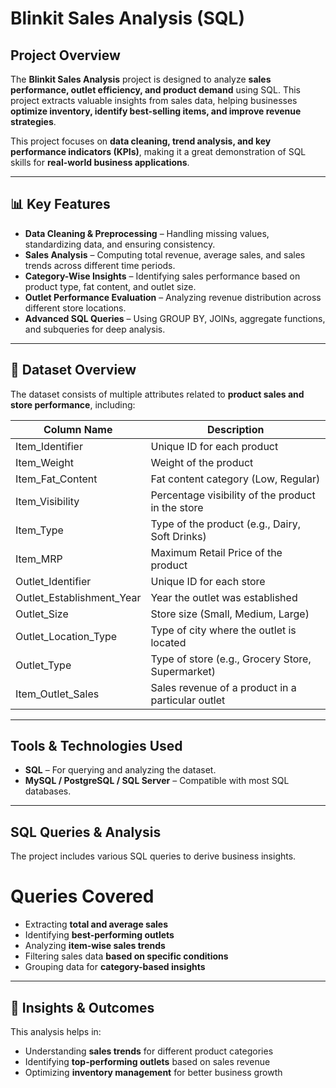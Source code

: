 #  Blinkit Sales Analysis (SQL)

##  Project Overview  
The **Blinkit Sales Analysis** project is designed to analyze **sales performance, outlet efficiency, and product demand** using SQL. 
This project extracts valuable insights from sales data, helping businesses **optimize inventory, identify best-selling items, and improve revenue strategies**.  

This project focuses on **data cleaning, trend analysis, and key performance indicators (KPIs)**, making it a great demonstration of SQL skills for 
**real-world business applications**.

---

## 📊 Key Features  

-  **Data Cleaning & Preprocessing** – Handling missing values, standardizing data, and ensuring consistency.  
-  **Sales Analysis** – Computing total revenue, average sales, and sales trends across different time periods.  
-  **Category-Wise Insights** – Identifying sales performance based on product type, fat content, and outlet size.  
-  **Outlet Performance Evaluation** – Analyzing revenue distribution across different store locations.  
-  **Advanced SQL Queries** – Using GROUP BY, JOINs, aggregate functions, and subqueries for deep analysis.  

---

## 📂 Dataset Overview  

The dataset consists of multiple attributes related to **product sales and store performance**, including:  

| Column Name         | Description                                         |
|---------------------|-----------------------------------------------------|
| Item_Identifier     | Unique ID for each product                         |
| Item_Weight        | Weight of the product                               |
| Item_Fat_Content   | Fat content category (Low, Regular)                 |
| Item_Visibility    | Percentage visibility of the product in the store   |
| Item_Type          | Type of the product (e.g., Dairy, Soft Drinks)      |
| Item_MRP           | Maximum Retail Price of the product                 |
| Outlet_Identifier  | Unique ID for each store                            |
| Outlet_Establishment_Year | Year the outlet was established              |
| Outlet_Size        | Store size (Small, Medium, Large)                    |
| Outlet_Location_Type | Type of city where the outlet is located          |
| Outlet_Type        | Type of store (e.g., Grocery Store, Supermarket)    |
| Item_Outlet_Sales  | Sales revenue of a product in a particular outlet   |

---

##  Tools & Technologies Used  

- **SQL** – For querying and analyzing the dataset.  
- **MySQL / PostgreSQL / SQL Server** – Compatible with most SQL databases.  


---

##  SQL Queries & Analysis  

The project includes various SQL queries to derive business insights.

 #  Queries Covered
- Extracting **total and average sales**
- Identifying **best-performing outlets**
- Analyzing **item-wise sales trends**
- Filtering sales data **based on specific conditions**
- Grouping data for **category-based insights**

---

## 🎯 Insights & Outcomes
This analysis helps in:

- Understanding **sales trends** for different product categories  
- Identifying **top-performing outlets** based on sales revenue  
- Optimizing **inventory management** for better business growth  


  

